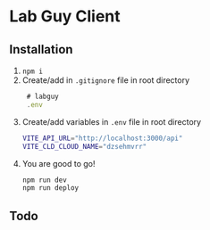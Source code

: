 # Lab Guy Client

## Installation

1. `npm i`
2. Create/add in `.gitignore` file in root directory
   ```js
    # labguy
    .env
   ```
3. Create/add variables in `.env` file in root directory
   ```bash
   VITE_API_URL="http://localhost:3000/api"
   VITE_CLD_CLOUD_NAME="dzsehmvrr"
   ```
4. You are good to go!
   ```js
   npm run dev
   npm run deploy
   ```

## Todo
